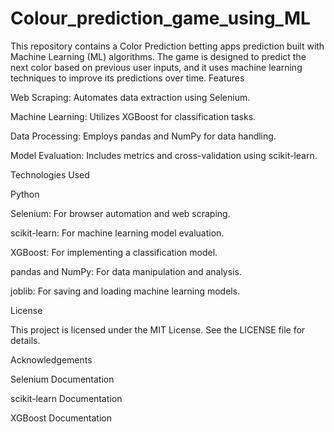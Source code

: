 # Colour_prediction_game_using_ML
This repository contains a Color Prediction betting apps prediction built with Machine Learning (ML) algorithms. The game is designed to predict the next color based on previous user inputs, and it uses machine learning techniques to improve its predictions over time.
Features

Web Scraping: Automates data extraction using Selenium.

Machine Learning: Utilizes XGBoost for classification tasks.

Data Processing: Employs pandas and NumPy for data handling.

Model Evaluation: Includes metrics and cross-validation using scikit-learn.

Technologies Used

Python

Selenium: For browser automation and web scraping.

scikit-learn: For machine learning model evaluation.

XGBoost: For implementing a classification model.

pandas and NumPy: For data manipulation and analysis.

joblib: For saving and loading machine learning models.

License

This project is licensed under the MIT License. See the LICENSE file for details.

Acknowledgements

Selenium Documentation

scikit-learn Documentation

XGBoost Documentation

